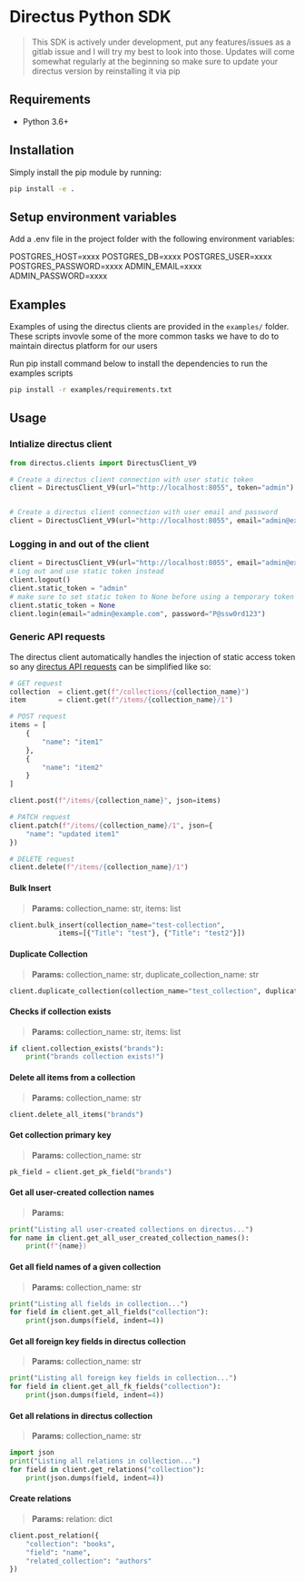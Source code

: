 # Directus Python SDK

> This SDK is actively under development, put any features/issues as a gitlab issue and I will try my best to look into those. Updates will come 
somewhat regularly at the beginning so make sure to update your directus version by reinstalling it via pip

## Requirements

- Python 3.6+

## Installation

Simply install the pip module by running:

```bash
pip install -e .
```

## Setup environment variables

Add a .env file in the project folder with the following environment variables:

POSTGRES_HOST=xxxx
POSTGRES_DB=xxxx
POSTGRES_USER=xxxx
POSTGRES_PASSWORD=xxxx
ADMIN_EMAIL=xxxx
ADMIN_PASSWORD=xxxx

## Examples

Examples of using the directus clients are provided in the `examples/` folder. These scripts invovle some of the more common tasks we have to do
to maintain directus platform for our users

Run pip install command below to install the dependencies to run the examples scripts
```bash
pip install -r examples/requirements.txt
```

## Usage

### Intialize directus client

```python
from directus.clients import DirectusClient_V9

# Create a directus client connection with user static token
client = DirectusClient_V9(url="http://localhost:8055", token="admin")


# Create a directus client connection with user email and password
client = DirectusClient_V9(url="http://localhost:8055", email="admin@example.com", password="P@ssw0rd123")
```

### Logging in and out of the client

```python
client = DirectusClient_V9(url="http://localhost:8055", email="admin@example.com", password="P@ssw0rd123")
# Log out and use static token instead
client.logout()
client.static_token = "admin"
# make sure to set static token to None before using a temporary token with the login command
client.static_token = None
client.login(email="admin@example.com", password="P@ssw0rd123")
```

### Generic API requests

The directus client automatically handles the injection of static access token so any [directus API requests](http://localhost:8055) can be simplified like so:

```python
# GET request
collection  = client.get(f"/collections/{collection_name}")
item        = client.get(f"/items/{collection_name}/1")

# POST request
items = [
    {
        "name": "item1"
    },
    {
        "name": "item2"
    }
]

client.post(f"/items/{collection_name}", json=items)

# PATCH request
client.patch(f"/items/{collection_name}/1", json={
    "name": "updated item1"
})

# DELETE request
client.delete(f"/items/{collection_name}/1")
```

#### Bulk Insert

> **Params:** collection_name: str, items: list

```python
client.bulk_insert(collection_name="test-collection",
            items=[{"Title": "test"}, {"Title": "test2"}])
```

#### Duplicate Collection

> **Params:** collection_name: str, duplicate_collection_name: str

```python
client.duplicate_collection(collection_name="test_collection", duplicate_collection_name="test_duplicate_collection")
```

#### Checks if collection exists

> **Params:** collection_name: str, items: list

```python
if client.collection_exists("brands"):
    print("brands collection exists!")
```

#### Delete all items from a collection

> **Params:** collection_name: str

```python
client.delete_all_items("brands")
```

#### Get collection primary key

> **Params:** collection_name: str

```python
pk_field = client.get_pk_field("brands")
```

#### Get all user-created collection names

> **Params:**

```python
print("Listing all user-created collections on directus...")
for name in client.get_all_user_created_collection_names():
    print(f"{name})
```

#### Get all field names of a given collection

> **Params:** collection_name: str

```python
print("Listing all fields in collection...")
for field in client.get_all_fields("collection"):
    print(json.dumps(field, indent=4))
```

#### Get all foreign key fields in directus collection

> **Params:** collection_name: str

```python
print("Listing all foreign key fields in collection...")
for field in client.get_all_fk_fields("collection"):
    print(json.dumps(field, indent=4))
```

#### Get all relations in directus collection

> **Params:** collection_name: str

```python
import json
print("Listing all relations in collection...")
for field in client.get_relations("collection"):
    print(json.dumps(field, indent=4))
```

#### Create relations

> **Params:** relation: dict

```python
client.post_relation({
    "collection": "books",
    "field": "name",
    "related_collection": "authors"
})
```